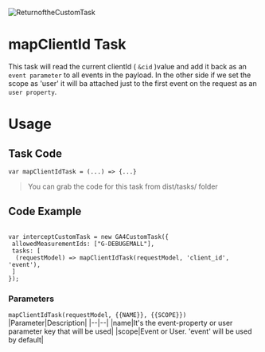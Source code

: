 
![ReturnoftheCustomTask](https://github.com/user-attachments/assets/92f0b278-1d0e-4d62-a289-2ac203eefc25)

# mapClientId Task

This task will read the current clientId ( ```&cid``` )value and add it back as an ```event parameter``` to all events in the payload.
In the other side if we set the scope as 'user' it will ba attached just to the first event on the request as an ```user property```.

# Usage
## Task Code

```var mapClientIdTask = (...) => {...}```
> You can grab the code for this task from dist/tasks/ folder 

## Code Example
```

var interceptCustomTask = new GA4CustomTask({
 allowedMeasurementIds: ["G-DEBUGEMALL"],
 tasks: [
  (requestModel) => mapClientIdTask(requestModel, 'client_id', 'event'), 
 ]
});
```


### Parameters

```mapClientIdTask(requestModel, {{NAME}}, {{SCOPE}})```
|Parameter|Description|
|--|--|
|name|It's the event-property or user parameter key that will be used|
|scope|Event or User. 'event' will be used by default|
